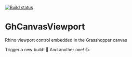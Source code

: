 [![Build status](https://ci.appveyor.com/api/projects/status/9rqrl9yh85467bnb/branch/master?svg=true)](https://ci.appveyor.com/project/sbaer/ghcanvasviewport/branch/master)
 
# GhCanvasViewport
Rhino viewport control embedded in the Grasshopper canvas

Trigger a new build! 🤖
And another one! 👍
